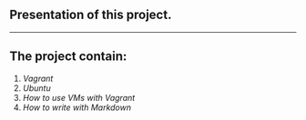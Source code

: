 ## Presentation of this project.
----
## The project contain:
1. *Vagrant*
2. *Ubuntu*
3. *How to use VMs with Vagrant*
4. *How to write with Markdown*

